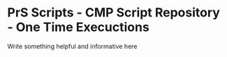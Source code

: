 PrS Scripts - CMP Script Repository - One Time Execuctions
==========================================================

Write something helpful and informative here